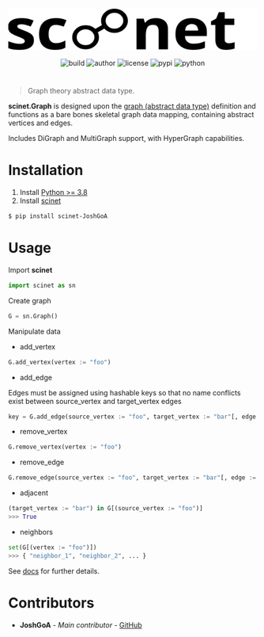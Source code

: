 <p align="center">
  <img alt="scinet" src="assets/scinet.svg" />
</p>

<p align="center">
  <img alt="build" src="https://img.shields.io/badge/build-passing-blue" />
  <img alt="author" src="https://img.shields.io/badge/author-josugoar-green" />
  <img alt="license" src="https://img.shields.io/badge/license-MIT-red" />
  <img alt="pypi" src="https://img.shields.io/badge/pypi-v0.4.9-yellow" />
  <img alt="python" src="https://img.shields.io/badge/python->=3.8-orange" />
</p>

<h1></h1>

> Graph theory abstract data type.

**scinet.Graph** is designed upon the [graph (abstract data type)](https://en.wikipedia.org/wiki/Graph_(abstract_data_type)) definition and functions as a bare bones skeletal graph data mapping, containing abstract vertices and edges.

Includes DiGraph and MultiGraph support, with HyperGraph capabilities.

# Installation

1. Install [Python >= 3.8](https://www.python.org/downloads/)
2. Install [scinet]()
```sh
$ pip install scinet-JoshGoA
```

# Usage

Import **scinet**
```py
import scinet as sn
```

Create graph
```py
G = sn.Graph()
```

Manipulate data

* add_vertex
```py
G.add_vertex(vertex := "foo")
```

* add_edge

Edges must be assigned using hashable keys so that no name conflicts exist between source_vertex and target_vertex edges
```py
key = G.add_edge(source_vertex := "foo", target_vertex := "bar"[, edge := "foobar"])
```

* remove_vertex
```py
G.remove_vertex(vertex := "foo")
```

* remove_edge
```py
G.remove_edge(source_vertex := "foo", target_vertex := "bar"[, edge := "foobar"])")
```

* adjacent
```py
(target_vertex := "bar") in G[(source_vertex := "foo")]
>>> True
```

* neighbors
```py
set(G[(vertex := "foo")])
>>> { "neighbor_1", "neighbor_2", ... }
```

See [docs](docs/scinet.html) for further details.

# Contributors

* **JoshGoA** - *Main contributor* - [GitHub](https://github.com/JoshGoA)
